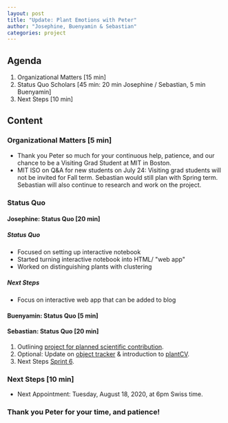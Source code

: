 ```yaml
---
layout: post
title: "Update: Plant Emotions with Peter"
author: "Josephine, Buenyamin & Sebastian"
categories: project
---
```


## Agenda

1. Organizational Matters [15 min]
2. Status Quo Scholars [45 min: 20 min Josephine / Sebastian, 5 min Buenyamin]
3. Next Steps [10 min]

## Content

### Organizational Matters [5 min]

- Thank you Peter so much for your continuous help, patience, and our chance to be a Visiting Grad Student at MIT in Boston.
- MIT ISO on Q&A for new students on July 24: Visiting grad students will not be invited for Fall term. Sebastian would still plan with Spring term. Sebastian will also continue to research and work on the project.

### Status Quo

#### Josephine: Status Quo [20 min]

##### Status Quo
- Focused on setting up interactive notebook
- Started turning interactive notebook into HTML/ "web app"
- Worked on distinguishing plants with clustering
##### Next Steps
- Focus on interactive web app that can be added to blog

#### Buenyamin: Status Quo [5 min]

#### Sebastian: Status Quo [20 min]

1. Outlining [project for planned scientific contribution](https://drive.google.com/file/d/1FjNXeMPaLJNyggLKS7OI0_XcHgBqT_vz/view?usp=sharing).
2. Optional: Update on [object tracker](https://colab.research.google.com/drive/1LOJJ4m3IOzBFbuoFG4rk3poPUFo_VJwB#scrollTo=o5216nQAQXCT) & introduction to [plantCV](https://github.com/plantions/video-edge-extractor/blob/master/working_small_white_morphology.ipynb).
3. Next Steps [Sprint 6](https://plantions.github.io/project/2020/07/30/sprint-6.html).

### Next Steps [10 min]

- Next Appointment: Tuesday, August 18, 2020, at 6pm Swiss time.

### Thank you Peter for your time, and patience!
